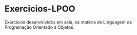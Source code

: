 # Exercicios-LPOO
Exercícios desenvolvidos em sala, na matéria de Linguagem de Programação Orientado à Objetos.
